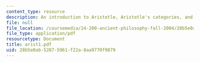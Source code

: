 ```yaml
---
content_type: resource
description: An introduction to Aristotle, Aristotle's categories, and change in physics.
file: null
file_location: /coursemedia/24-200-ancient-philosophy-fall-2004/28b5e0ab52875961f22a8aa9770f9879_arist1.pdf
file_type: application/pdf
resourcetype: Document
title: arist1.pdf
uid: 28b5e0ab-5287-5961-f22a-8aa9770f9879
---
```


